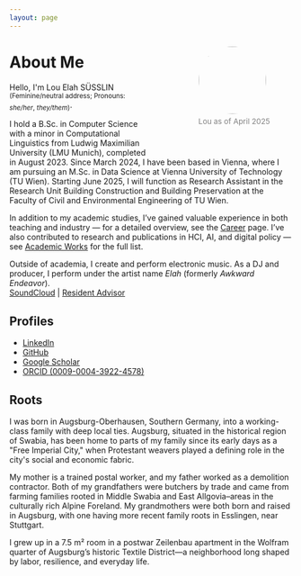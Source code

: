 ```yaml
---
layout: page
---
```


<figure style="margin-bottom: 0; padding: 0px 0px 40px 50px; float: right; max-width: 30%; height: auto; @media only screen and (max-width: 780px) { float: none; }">
  <img style="width: 120px; border-radius: 50%" src="https://avatars.githubusercontent.com/u/15147703?v=4">
  <figcaption style="color: #828282; padding-top: 5px; font-size: 10pt;">Lou as of April 2025</figcaption>
</figure>

<h1>About Me</h1>

<p>
  Hello, I'm Lou Elah SÜSSLIN
  <sub>(Feminine/neutral address; Pronouns: <i>she/her</i>, <i>they/them</i>)</sub>.
</p>

<p>
  I hold a B.Sc. in Computer Science with a minor in Computational Linguistics from Ludwig Maximilian University (LMU Munich), completed in August 2023. Since March 2024, I have been based in Vienna, where I am pursuing an M.Sc. in Data Science at Vienna University of Technology (TU Wien). Starting June 2025, I will function as Research Assistant in the Research Unit Building Construction and Building Preservation at the Faculty of Civil and Environmental Engineering of TU Wien.
</p>

<p>
  In addition to my academic studies, I’ve gained valuable experience in both teaching and industry — for a detailed overview, see the <a href="/career">Career</a> page. I’ve also contributed to research and publications in HCI, AI, and digital policy — see <a href="/academic-works">Academic Works</a> for the full list.
</p>

<p>
  Outside of academia, I create and perform electronic music. As a DJ and producer, I perform under the artist name <em>Elah</em> (formerly <em>Awkward Endeavor</em>).<br>
  <a href="https://soundcloud.com/awkwardendeavor">SoundCloud</a> | 
  <a href="https://www.residentadvisor.net/dj/elah">Resident Advisor</a>
</p>

<h2>Profiles</h2>
<ul>
    <li><a href="https://www.linkedin.com/in/suesslin/">LinkedIn</a></li>
    <li><a href="https://github.com/suesslin">GitHub</a></li>
    <li><a href="https://scholar.google.com/citations?user=uHkKGk4AAAAJ">Google Scholar</a></li>
    <li><a href="https://orcid.org/0009-0004-3922-4578">ORCID (0009-0004-3922-4578)</a></li>
</ul>

<h2>Roots</h2>
<p>
  I was born in Augsburg-Oberhausen, Southern Germany, into a working-class family with deep local ties. Augsburg, situated in the historical region of Swabia, has been home to parts of my family since its early days as a "Free Imperial City," when Protestant weavers played a defining role in the city's social and economic fabric.
</p>

<p>
  My mother is a trained postal worker, and my father worked as a demolition contractor. Both of my grandfathers were butchers by trade and came from farming families rooted in Middle Swabia and East Allgovia–areas in the culturally rich Alpine Foreland. My grandmothers were both born and raised in Augsburg, with one having more recent family roots in Esslingen, near Stuttgart.
</p>

<p>
  I grew up in a 7.5 m² room in a postwar Zeilenbau apartment in the Wolfram quarter of Augsburg’s historic Textile District—a neighborhood long shaped by labor, resilience, and everyday life.
</p>
